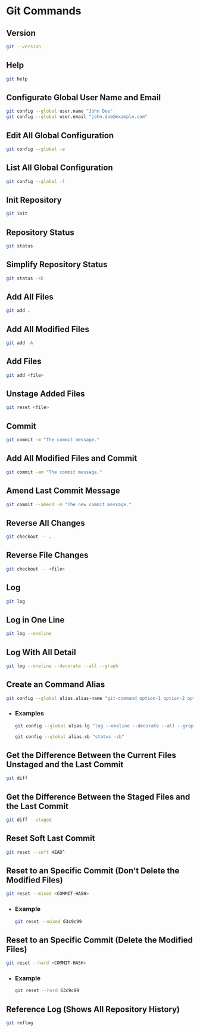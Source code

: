 # Git Commands
## Version
```bash
git --version
```
## Help
```bash
git help
```
## Configurate Global User Name and Email
```bash
git config --global user.name "John Doe"
git config --global user.email "john.doe@example.com"
```
## Edit All Global Configuration
```bash
git config --global -e
```
## List All Global Configuration
```bash
git config --global -l
```
## Init Repository
```bash
git init
```
## Repository Status
```bash
git status
```
## Simplify Repository Status
```bash
git status -sb
```
## Add All Files
```bash
git add .
```
## Add All Modified Files
```bash
git add -A
```
## Add Files
```bash
git add <file>
```
## Unstage Added Files
```bash
git reset <file>
```
## Commit
```bash
git commit -m "The commit message."
```
## Add All Modified Files and Commit
```bash
git commit -am "The commit message."
```
## Amend Last Commit Message
```bash
git commit --amend -m "The new commit message."
```
## Reverse All Changes
```bash
git checkout -- .
```
## Reverse File Changes 
```bash
git checkout -- <file>
```
## Log
```bash
git log
```
## Log in One Line
```bash
git log --oneline
```
## Log With All Detail
```bash
git log --oneline --decorate --all --graph
```
## Create an Command Alias
```bash
git config --global alias.alias-name "git-command option-1 option-2 option-n"
```
* ### Examples
    ```bash
    git config --global alias.lg "log --oneline --decorate --all --graph"
    ```
    ```bash
    git config --global alias.sb "status -sb"
    ```
## Get the Difference Between the Current Files Unstaged and the Last Commit
```bash
git diff
```
## Get the Difference Between the Staged Files and the Last Commit
```bash
git diff --staged
```
## Reset Soft Last Commit
```bash
git reset --soft HEAD^
```
## Reset to an Specific Commit (Don't Delete the Modified Files)
```bash
git reset --mixed <COMMIT-HASH>
```
* ### Example
    ```bash
    git reset --mixed 63c9c99
    ```
## Reset to an Specific Commit (Delete the Modified Files)
```bash
git reset --hard <COMMIT-HASH>
```
* ### Example
    ```bash
    git reset --hard 63c9c99
    ```
## Reference Log (Shows All Repository History)
```bash    
git reflog
```
